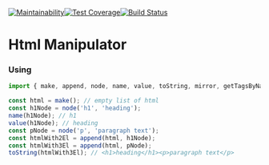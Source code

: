 [![Maintainability](https://api.codeclimate.com/v1/badges/cd9ffa18f8f315e31f0d/maintainability)](https://codeclimate.com/github/vikzh/htmlManipulator/maintainability)[![Test Coverage](https://api.codeclimate.com/v1/badges/cd9ffa18f8f315e31f0d/test_coverage)](https://codeclimate.com/github/vikzh/htmlManipulator/test_coverage)[![Build Status](https://travis-ci.org/vikzh/htmlManipulator.svg?branch=master)](https://travis-ci.org/vikzh/htmlManipulator)
# Html Manipulator
### Using
````js
import { make, append, node, name, value, toString, mirror, getTagsByName, } from 'htmlManipulator'

const html = make(); // empty list of html
const h1Node = node('h1', 'heading');
name(h1Node); // h1
value(h1Node); // heading
const pNode = node('p', 'paragraph text');
const htmlWith2El = append(html, h1Node);
const htmlWith3El = append(html, pNode);
toString(htmlWith3El); // <h1>heading</h1><p>paragraph text</p>
````